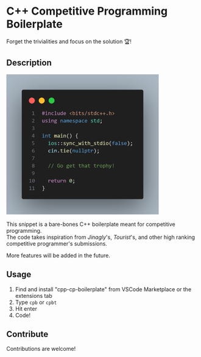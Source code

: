 # C++ Competitive Programming Boilerplate

Forget the trivialities and focus on the solution 🏆!

## Description

<img src="sample.png" width="400" height="368" />

This snippet is a bare-bones C++ boilerplate meant for competitive programming.  
The code takes inspiration from *Jinagly*'s, *Tourist*'s, and other high ranking competitive programmer's submissions.  
  
More features will be added in the future.  

## Usage

1. Find and install "cpp-cp-boilerplate" from VSCode Marketplace or the extensions tab
2. Type `cpb` or `cpbt`
3. Hit enter
4. Code!

## Contribute
  
Contributions are welcome!  
